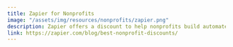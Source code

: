 ```yaml
---
title: Zapier for Nonprofits
image: "/assets/img/resources/nonprofits/zapier.png"
description: Zapier offers a discount to help nonprofits build automated workflows between apps so they can save time and resources.
link: https://zapier.com/blog/best-nonprofit-discounts/
---
```

